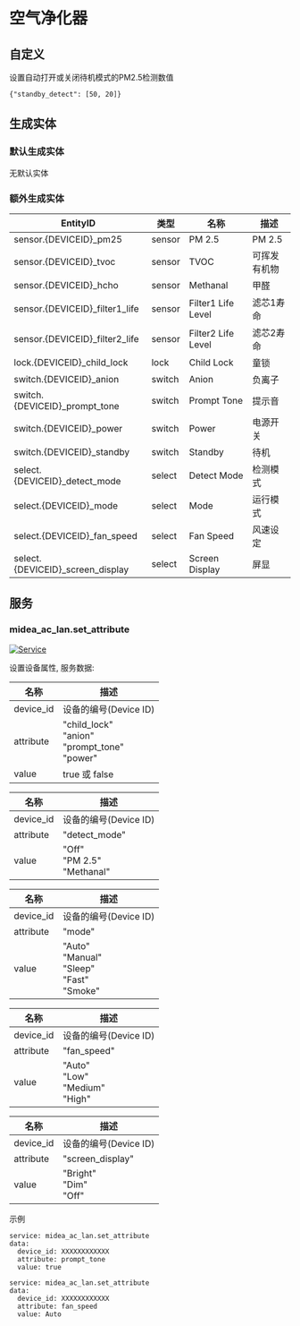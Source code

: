 # 空气净化器

## 自定义

设置自动打开或关闭待机模式的PM2.5检测数值

```
{"standby_detect": [50, 20]}
```

## 生成实体
### 默认生成实体
无默认实体

### 额外生成实体

| EntityID                         | 类型     | 名称                 | 描述     |
|----------------------------------|--------|--------------------|--------|
| sensor.{DEVICEID}_pm25           | sensor | PM 2.5             | PM 2.5 |
| sensor.{DEVICEID}_tvoc           | sensor | TVOC               | 可挥发有机物 |
| sensor.{DEVICEID}_hcho           | sensor | Methanal           | 甲醛     |
| sensor.{DEVICEID}_filter1_life   | sensor | Filter1 Life Level | 滤芯1寿命  |
| sensor.{DEVICEID}_filter2_life   | sensor | Filter2 Life Level | 滤芯2寿命  |
| lock.{DEVICEID}_child_lock       | lock   | Child Lock         | 童锁     |
| switch.{DEVICEID}_anion          | switch | Anion              | 负离子    |
| switch.{DEVICEID}_prompt_tone    | switch | Prompt Tone        | 提示音    |
| switch.{DEVICEID}_power          | switch | Power              | 电源开关   |
| switch.{DEVICEID}_standby        | switch | Standby            | 待机     |
| select.{DEVICEID}_detect_mode    | select | Detect Mode        | 检测模式   |
| select.{DEVICEID}_mode           | select | Mode               | 运行模式   |
| select.{DEVICEID}_fan_speed      | select | Fan Speed          | 风速设定   |
| select.{DEVICEID}_screen_display | select | Screen Display     | 屏显     |

## 服务

### midea_ac_lan.set_attribute

[![Service](https://my.home-assistant.io/badges/developer_call_service.svg)](https://my.home-assistant.io/redirect/developer_call_service/?service=midea_ac_lan.set_attribute)

设置设备属性, 服务数据:

| 名称        | 描述                                                     |
|-----------|--------------------------------------------------------|
| device_id | 设备的编号(Device ID)                                       |
| attribute | "child_lock"<br/>"anion"<br/>"prompt_tone"<br/>"power" |
| value     | true 或 false                                           |

| 名称        | 描述                                |
|-----------|-----------------------------------|
| device_id | 设备的编号(Device ID)                  |
| attribute | "detect_mode"                     |
| value     | "Off"<br/>"PM 2.5"<br/>"Methanal" |

| 名称        | 描述                                                     |
|-----------|--------------------------------------------------------|
| device_id | 设备的编号(Device ID)                                       |
| attribute | "mode"                                                 |
| value     | "Auto"<br/>"Manual"<br/>"Sleep"<br/>"Fast"<br/>"Smoke" |

| 名称        | 描述                                       |
|-----------|------------------------------------------|
| device_id | 设备的编号(Device ID)                         |
| attribute | "fan_speed"                              |
| value     | "Auto"<br/>"Low"<br/>"Medium"<br/>"High" |

| 名称        | 描述                           |
|-----------|------------------------------|
| device_id | 设备的编号(Device ID)             |
| attribute | "screen_display"             |
| value     | "Bright"<br/>"Dim"<br/>"Off" |

示例
```
service: midea_ac_lan.set_attribute
data:
  device_id: XXXXXXXXXXXX
  attribute: prompt_tone
  value: true
```

```
service: midea_ac_lan.set_attribute
data:
  device_id: XXXXXXXXXXXX
  attribute: fan_speed
  value: Auto
```